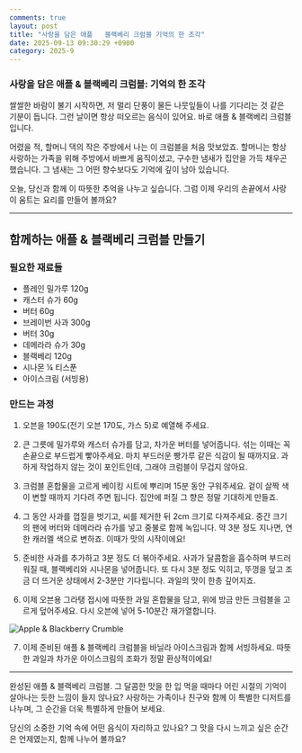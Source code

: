 ```yaml
---
comments: true
layout: post
title: "사랑을 담은 애플   블랙베리 크럼블 기억의 한 조각"
date: 2025-09-13 09:30:29 +0900
category: 2025-9
---
```


### 사랑을 담은 애플 & 블랙베리 크럼블: 기억의 한 조각

쌀쌀한 바람이 불기 시작하면, 저 멀리 단풍이 물든 나뭇잎들이 나를 기다리는 것 같은 기분이 듭니다. 그런 날이면 항상 떠오르는 음식이 있어요. 바로 애플 & 블랙베리 크럼블입니다. 

어렸을 적, 할머니 댁의 작은 주방에서 나는 이 크럼블을 처음 맛보았죠. 할머니는 항상 사랑하는 가족을 위해 주방에서 바쁘게 움직이셨고, 구수한 냄새가 집안을 가득 채우곤 했습니다. 그 냄새는 그 어떤 향수보다도 기억에 깊이 남아 있습니다. 

오늘, 당신과 함께 이 따뜻한 추억을 나누고 싶습니다. 그럼 이제 우리의 손끝에서 사랑이 움트는 요리를 만들어 볼까요?

---

## 함께하는 애플 & 블랙베리 크럼블 만들기

### 필요한 재료들
- 플레인 밀가루 120g
- 캐스터 슈가 60g
- 버터 60g
- 브레이번 사과 300g
- 버터 30g
- 데메라라 슈가 30g
- 블랙베리 120g
- 시나몬 ¼ 티스푼
- 아이스크림 (서빙용)

### 만드는 과정

1. 오븐을 190도(전기 오븐 170도, 가스 5)로 예열해 주세요. 
   
2. 큰 그릇에 밀가루와 캐스터 슈가를 담고, 차가운 버터를 넣어줍니다. 섞는 이때는 꼭 손끝으로 부드럽게 빻아주세요. 마치 부드러운 빵가루 같은 식감이 될 때까지요. 과하게 작업하지 않는 것이 포인트인데, 그래야 크럼블이 무겁지 않아요.

3. 크럼블 혼합물을 고르게 베이킹 시트에 뿌리며 15분 동안 구워주세요. 겉이 살짝 색이 변할 때까지 기다려 주면 됩니다. 집안에 퍼질 그 향은 정말 기대하게 만들죠.

4. 그 동안 사과를 껍질을 벗기고, 씨를 제거한 뒤 2cm 크기로 다져주세요. 중간 크기의 팬에 버터와 데메라라 슈가를 넣고 중불로 함께 녹입니다. 약 3분 정도 지나면, 연한 캐러멜 색으로 변하죠. 이때가 맛의 시작이에요!

5. 준비한 사과를 추가하고 3분 정도 더 볶아주세요. 사과가 달콤함을 흡수하며 부드러워질 때, 블랙베리와 시나몬을 넣어줍니다. 또 다시 3분 정도 익히고, 뚜껑을 덮고 조금 더 뜨거운 상태에서 2-3분만 기다립니다. 과일의 맛이 한층 깊어지죠.

6. 이제 오븐용 그라탱 접시에 따뜻한 과일 혼합물을 담고, 위에 방금 만든 크럼블을 고르게 덮어주세요. 다시 오븐에 넣어 5-10분간 재가열합니다. 

![Apple & Blackberry Crumble](https://www.themealdb.com/images/media/meals/xvsurr1511719182.jpg)

7. 이제 준비된 애플 & 블랙베리 크럼블을 바닐라 아이스크림과 함께 서빙하세요. 따뜻한 과일과 차가운 아이스크림의 조화가 정말 환상적이에요!

---

완성된 애플 & 블랙베리 크럼블. 그 달콤한 맛을 한 입 먹을 때마다 어린 시절의 기억이 살아나는 듯한 느낌이 들지 않나요? 사랑하는 가족이나 친구와 함께 이 특별한 디저트를 나누며, 그 순간을 더욱 특별하게 만들어 보세요. 

당신의 소중한 기억 속에 어떤 음식이 자리하고 있나요? 그 맛을 다시 느끼고 싶은 순간은 언제였는지, 함께 나누어 볼까요?